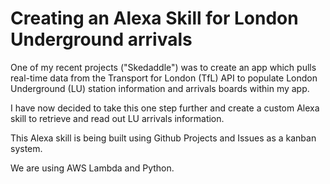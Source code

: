 # Creating an Alexa Skill for London Underground arrivals

One of my recent projects ("Skedaddle") was to create an app which pulls real-time data from the Transport for London (TfL) API to populate London Underground (LU) station information and arrivals boards within my app.

I have now decided to take this one step further and create a custom Alexa skill to retrieve and read out LU arrivals information.

This Alexa skill is being built using Github Projects and Issues as a kanban system.

We are using AWS Lambda and Python.
